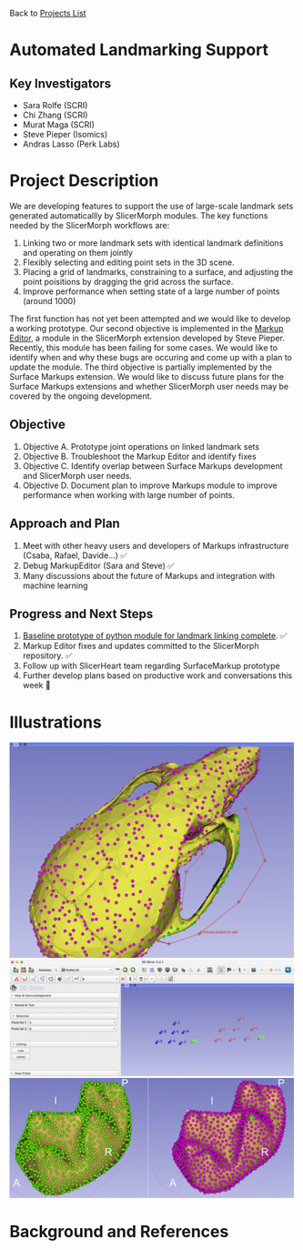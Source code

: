 Back to [Projects List](../../README.md#ProjectsList)

# Automated Landmarking Support

## Key Investigators

- Sara Rolfe (SCRI)
- Chi Zhang (SCRI)
- Murat Maga (SCRI)
- Steve Pieper (Isomics)
- Andras Lasso (Perk Labs)

# Project Description
We are developing features to support the use of large-scale landmark sets generated automaticallly by SlicerMorph modules. The key functions 
needed by the SlicerMorph workflows are:
1. Linking two or more landmark sets with identical landmark definitions and operating on them jointly
2. Flexibly selecting and editing point sets in the 3D scene.
3. Placing a grid of landmarks, constraining to a surface, and adjusting the point poisitions by dragging the grid across the surface.
4. Improve performance when setting state of a large number of points (around 1000)

The first function has not yet been attempted and we would like to develop a working prototype. Our second objective is implemented in the 
[Markup Editor](https://github.com/SlicerMorph/Tutorials/tree/main/MarkupsEditor), a module in the SlicerMorph extension developed by Steve Pieper. Recently, this module has been failing for some cases. We would like to identify 
when and why these bugs are occuring and come up with a plan to update the module. The third objective is partially implemented by the Surface Markups 
extension.  We would like to discuss future plans for the Surface Markups extensions and whether SlicerMorph user needs may be covered by the ongoing development.


## Objective

<!-- Describe here WHAT you would like to achieve (what you will have as end result). -->

1. Objective A. Prototype joint operations on linked landmark sets
2. Objective B. Troubleshoot the Markup Editor and identify fixes
3. Objective C. Identify overlap between Surface Markups development and SlicerMorph user needs.
4. Objective D. Document plan to improve Markups module to improve performance when working with large number of points. 

## Approach and Plan

<!-- Describe here HOW you would like to achieve the objectives stated above. -->

1. Meet with other heavy users and developers of Markups infrastructure (Csaba, Rafael, Davide...) :white_check_mark:
2. Debug MarkupEditor (Sara and Steve) :white_check_mark:
3. Many discussions about the future of Markups and integration with machine learning

## Progress and Next Steps

<!-- Update this section as you make progress, describing of what you have ACTUALLY DONE. If there are specific steps that you could not complete then you can describe them here, too. -->

1. [Baseline prototype of python module for landmark linking complete](https://github.com/smrolfe/MarkupLinkTest). :white_check_mark:
2. Markup Editor fixes and updates committed to the SlicerMorph repository. :white_check_mark:
3. Follow up with SlicerHeart team regarding SurfaceMarkup prototype
4. Further develop plans based on productive work and conversations this week :wrench:


# Illustrations
<img alt="MarkupEditorUpdate" src="MarkupEditorUpdate.png" width="500"/>
<img alt="NodeLinkPrototype" src="NodeLinkPrototype.png" width="500"/>
<img alt="Automated landmarks on two specimens" src="SLM_image.gif" width="500"/>
<!-- Add pictures and links to videos that demonstrate what has been accomplished.
![Description of picture](Example2.jpg)
![Some more images](Example2.jpg)
-->

# Background and References

<!-- If you developed any software, include link to the source code repository. If possible, also add links to sample data, and to any relevant publications. -->
